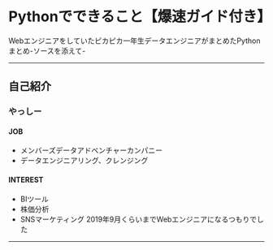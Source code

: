 # Pythonでできること【爆速ガイド付き】
Webエンジニアをしていたピカピカ一年生データエンジニアがまとめたPythonまとめ-ソースを添えて-

---
## 自己紹介
### やっしー
#### JOB
- メンバーズデータアドベンチャーカンパニー
- データエンジニアリング、クレンジング
#### INTEREST
- BIツール
- 株価分析
- SNSマーケティング
2019年9月くらいまでWebエンジニアになるつもりでした
---
